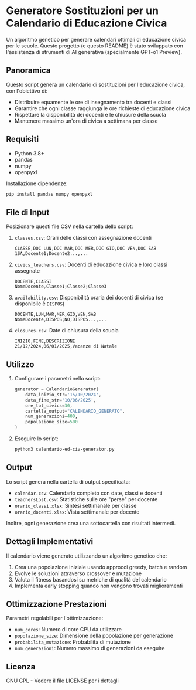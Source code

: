 # Generatore Sostituzioni per un Calendario di Educazione Civica

Un algoritmo genetico per generare calendari ottimali di educazione civica per le scuole. Questo progetto (e questo README) è stato sviluppato con l'assistenza di strumenti di AI generativa (specialmente GPT-o1 Preview).

## Panoramica

Questo script genera un calendario di sostituzioni per l'educazione civica, con l'obiettivo di:
- Distribuire equamente le ore di insegnamento tra docenti e classi
- Garantire che ogni classe raggiunga le ore richieste di educazione civica
- Rispettare la disponibilità dei docenti e le chiusure della scuola
- Mantenere massimo un'ora di civica a settimana per classe

## Requisiti

- Python 3.8+
- pandas
- numpy
- openpyxl

Installazione dipendenze:
```bash
pip install pandas numpy openpyxl
```

## File di Input

Posizionare questi file CSV nella cartella dello script:

1. `classes.csv`: Orari delle classi con assegnazione docenti
   ```
   CLASSE,DOC LUN,DOC MAR,DOC MER,DOC GIO,DOC VEN,DOC SAB
   1SA,Docente1;Docente2...,...
   ```

2. `civics_teachers.csv`: Docenti di educazione civica e loro classi assegnate
   ```
   DOCENTE,CLASSI
   NomeDocente,Classe1;Classe2;Classe3
   ```

3. `availability.csv`: Disponibilità oraria dei docenti di civica (se disponibile è `DISPOS`)
   ```
   DOCENTE,LUN,MAR,MER,GIO,VEN,SAB
   NomeDocente,DISPOS;NO;DISPOS...,... 
   ```

4. `closures.csv`: Date di chiusura della scuola
   ```
   INIZIO,FINE,DESCRIZIONE
   21/12/2024,06/01/2025,Vacanze di Natale
   ```

## Utilizzo

1. Configurare i parametri nello script:
   ```python
   generator = CalendarioGenerator(
       data_inizio_str='15/10/2024',
       data_fine_str='10/06/2025',
       ore_tot_civics=30,
       cartella_output="CALENDARIO_GENERATO",
       num_generazioni=400,
       popolazione_size=500
   )
   ```

2. Eseguire lo script:
   ```bash
   python3 calendario-ed-civ-generator.py
   ```

## Output

Lo script genera nella cartella di output specificata:
- `calendar.csv`: Calendario completo con date, classi e docenti
- `teachersLost.csv`: Statistiche sulle ore "perse" per docente
- `orario_classi.xlsx`: Sintesi settimanale per classe
- `orario_docenti.xlsx`: Vista settimanale per docente

Inoltre, ogni generazione crea una sottocartella con risultati intermedi.

## Dettagli Implementativi

Il calendario viene generato utilizzando un algoritmo genetico che:
1. Crea una popolazione iniziale usando approcci greedy, batch e random
2. Evolve le soluzioni attraverso crossover e mutazione
3. Valuta il fitness basandosi su metriche di qualità del calendario
4. Implementa early stopping quando non vengono trovati miglioramenti

## Ottimizzazione Prestazioni

Parametri regolabili per l'ottimizzazione:
- `num_cores`: Numero di core CPU da utilizzare
- `popolazione_size`: Dimensione della popolazione per generazione
- `probabilita_mutazione`: Probabilità di mutazione
- `num_generazioni`: Numero massimo di generazioni da eseguire

## Licenza

GNU GPL - Vedere il file LICENSE per i dettagli
